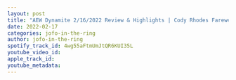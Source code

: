```yaml
---
layout: post
title: "AEW Dynamite 2/16/2022 Review & Highlights | Cody Rhodes Farewell from AEW"
date: 2022-02-17
categories: jofo-in-the-ring
author: jofo-in-the-ring
spotify_track_id: 4wg55aFtmUmJtQR6KUI35L
youtube_video_id: 
apple_track_id: 
youtube_metadata: 
---
```

